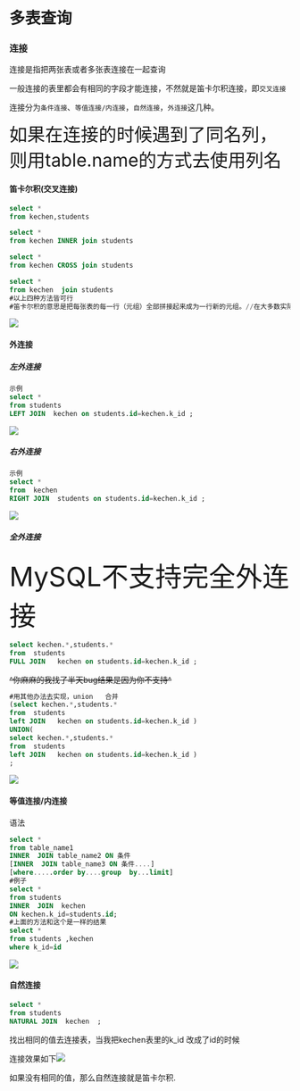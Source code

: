 # 多表查询

### 连接

连接是指把两张表或者多张表连接在一起查询

一般连接的表里都会有相同的字段才能连接，不然就是笛卡尔积连接，即`交叉连接`

连接分为`条件连接`、`等值连接/内连接`，`自然连接`，`外连接`这几种。

<font size=6>如果在连接的时候遇到了同名列，则用table.name的方式去使用列名</font>

#### 笛卡尔积(交叉连接)

```sql
select *
from kechen,students

select *
from kechen INNER join students

select *
from kechen CROSS join students

select *
from kechen  join students
#以上四种方法皆可行
#笛卡尔积的意思是把每张表的每一行（元组）全部拼接起来成为一行新的元组。//在大多数实际生产中会产生大量无效数据，连接后的行数=连接前的每张表的行数相乘，比如三张表行数分别为：3，4，5，连接后的行数为3*4*5=60
```



![](https://yee-1312555989.cos.ap-guangzhou.myqcloud.com/markdown/笛卡尔.png)

#### 外连接

##### 左外连接

```sql
示例
select *
from students 
LEFT JOIN  kechen on students.id=kechen.k_id ;
```

![](https://yee-1312555989.cos.ap-guangzhou.myqcloud.com/markdown/左外.png)

##### 右外连接

```sql
示例
select *
from  kechen
RIGHT JOIN  students on students.id=kechen.k_id ;
```

![](https://yee-1312555989.cos.ap-guangzhou.myqcloud.com/markdown/右外.png)

##### 全外连接

<font size=7>MySQL不支持完全外连接</font>

```sql
select kechen.*,students.*
from  students 
FULL JOIN   kechen on students.id=kechen.k_id ;
```

~~^你麻麻的我找了半天bug结果是因为你不支持^~~

```sql
#用其他办法去实现，union   合并
(select kechen.*,students.*
from  students 
left JOIN   kechen on students.id=kechen.k_id )
UNION(
select kechen.*,students.*
from  students 
left JOIN   kechen on students.id=kechen.k_id )
;
```

![](https://yee-1312555989.cos.ap-guangzhou.myqcloud.com/markdown/外圈.png)



#### 等值连接/内连接

语法

```sql
select *
from table_name1
INNER  JOIN table_name2 ON 条件
[INNER  JOIN table_name3 ON 条件....] 
[where.....order by....group  by...limit]
#例子
select *
from students 
INNER  JOIN  kechen  
ON kechen.k_id=students.id;
#上面的方法和这个是一样的结果
select *
from students ,kechen
where k_id=id
```

![](https://yee-1312555989.cos.ap-guangzhou.myqcloud.com/markdown/内查询.png)

#### 自然连接

```sql
select *
from students 
NATURAL JOIN  kechen  ;
```

找出相同的值去连接表，当我把kechen表里的k_id 改成了id的时候

连接效果如下![](https://yee-1312555989.cos.ap-guangzhou.myqcloud.com/markdown/自然连接.png)

如果没有相同的值，那么自然连接就是笛卡尔积.